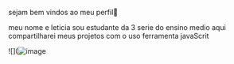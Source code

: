 sejam bem vindos ao meu perfil🥑

meu nome e leticia 
sou estudante da 3 serie do ensino medio
aqui compartilharei meus projetos com o uso ferramenta javaScrit

![](![image](https://github.com/LETICIA864/leticia2024/assets/172424649/d5b26dfc-ecb0-413c-9a91-6aa0e16e8157)
